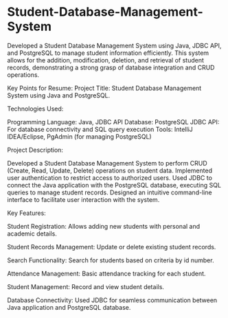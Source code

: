 # Student-Database-Management-System
Developed a Student Database Management System using Java, JDBC API, and PostgreSQL to manage student information efficiently. This system allows for the addition, modification, deletion, and retrieval of student records, demonstrating a strong grasp of database integration and CRUD operations.

Key Points for Resume:
Project Title: Student Database Management System using  Java and PostgreSQL.

Technologies Used:

Programming Language: Java, JDBC API
Database: PostgreSQL
JDBC API: For database connectivity and SQL query execution
Tools: IntelliJ IDEA/Eclipse, PgAdmin (for managing PostgreSQL)

Project Description:

Developed a Student Database Management System to perform CRUD (Create, Read, Update, Delete) operations on student data.
Implemented user authentication to restrict access to authorized users.
Used JDBC to connect the Java application with the PostgreSQL database, executing SQL queries to manage student records.
Designed an intuitive command-line interface to facilitate user interaction with the system.

Key Features:

Student Registration: Allows adding new students with personal and academic details.

Student Records Management: Update or delete existing student records.

Search Functionality: Search for students based on criteria by id number.

Attendance Management: Basic attendance tracking for each student.

Student Management: Record and view student details.

Database Connectivity: Used JDBC for seamless communication between Java application and PostgreSQL database.
